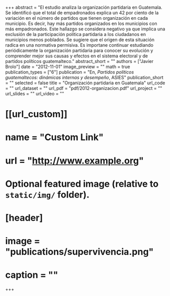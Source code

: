 +++
abstract = "El estudio analiza la organización partidaria en Guatemala. Se identificó que el total de empadronados explica un 42 por ciento de la variación en el número de partidos que tienen organización en cada municipio. Es decir, hay más partidos organizados en los municipios con más empadronados. Este hallazgo se considera negativo ya que implica una exclusión de la participación política partidaria a los ciudadanos en municipios menos poblados. Se sugiere que el origen de esta situación radica en una normativa permisiva. Es importane continuar estudiando periódicamente la organización partidaria para conocer su evolución y comprender mejor sus causas y efectos en el sistema electoral y de partidos políticos guatemalteco."
abstract_short = ""
authors = ["Javier Brolo"]
date = "2012-11-01"
image_preview = ""
math = true
publication_types = ["6"]
publication = "En, *Partidos políticos guatemaltecos: dinámicas internas y desempeño*, ASIES"
publication_short = ""
selected = false
title = "Organización partidaria en Guatemala"
url_code = ""
url_dataset = ""
url_pdf = "pdf/2012-organizacion.pdf"
url_project = ""
url_slides = ""
url_video = ""

# [[url_custom]]
# name = "Custom Link"
# url = "http://www.example.org"

# Optional featured image (relative to `static/img/` folder).
# [header]
# image = "publications/supervivencia.png"
# caption = ""

+++